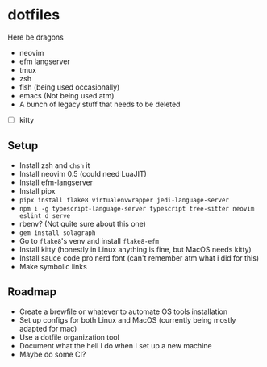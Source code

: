 # dotfiles

Here be dragons

- neovim
- efm langserver
- tmux
- zsh
- fish (being used occasionally)
- emacs (Not being used atm)
- A bunch of legacy stuff that needs to be deleted
- [ ] kitty

## Setup

- Install zsh and `chsh` it
- Install neovim 0.5 (could need LuaJIT)
- Install efm-langserver
- Install pipx
- `pipx install flake8 virtualenvwrapper jedi-language-server`
- `npm i -g typescript-language-server typescript tree-sitter neovim eslint_d serve`
- rbenv? (Not quite sure about this one)
- `gem install solagraph`
- Go to `flake8`'s venv and install `flake8-efm`
- Install kitty (honestly in Linux anything is fine, but MacOS needs kitty)
- Install sauce code pro nerd font (can't remember atm what i did for this)
- Make symbolic links

## Roadmap

- Create a brewfile or whatever to automate OS tools installation
- Set up configs for both Linux and MacOS (currently being mostly adapted for mac)
- Use a dotfile organization tool
- Document what the hell I do when I set up a new machine
- Maybe do some CI?
